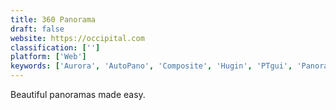 ```yaml
---
title: 360 Panorama
draft: false 
website: https://occipital.com
classification: ['']
platform: ['Web']
keywords: ['Aurora', 'AutoPano', 'Composite', 'Hugin', 'PTgui', 'Panorama', 'PhotoStitch', 'PhotoStitcher', 'Stitch']
---
```

Beautiful panoramas made easy.